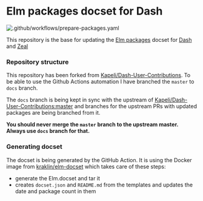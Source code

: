 Elm packages docset for Dash 
============================

![.github/workflows/prepare-packages.yaml](https://github.com/kraklin/Dash-User-Contributions/workflows/.github/workflows/prepare-packages.yaml/badge.svg?branch=master&event=workflow_dispatch)

This repository is the base for updating the [Elm packages](https://packages.elm-lang.org) docset for [Dash](https://kapeli.com/dash) and [Zeal](https://zealdocs.org/)

### Repository structure

This repository has been forked from [Kapeli/Dash-User-Contributions](https://github.com/Kapeli/Dash-User-Contributions). To be able to use the Github Actions automation I have branched the `master` to `docs` branch. 

The `docs` branch is being kept in sync with the upstream of [Kapeli/Dash-User-Contributions:master](https://github.com/Kapeli/Dash-User-Contributions) and branches for the upstream PRs with updated packages are being branched from it.

**You should never merge the `master` branch to the upstream master. Always use `docs` branch for that.**

### Generating docset

The docset is being generated by the GitHub Action. It is using the Docker image from [kraklin/elm-docset](https://github.com/kraklin/elm-docset) which takes care of these steps:
  - generate the Elm.docset and tar it
  - creates `docset.json` and `README.md` from the templates and updates the date and package count in them


